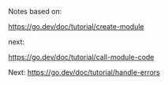 Notes based on:

https://go.dev/doc/tutorial/create-module

next:

https://go.dev/doc/tutorial/call-module-code

Next:
https://go.dev/doc/tutorial/handle-errors
